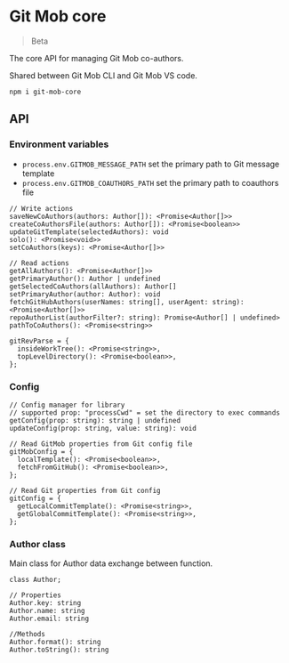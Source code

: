 # Git Mob core

> Beta

The core API for managing Git Mob co-authors.

Shared between Git Mob CLI and Git Mob VS code.

```
npm i git-mob-core
```

## API

### Environment variables

- `process.env.GITMOB_MESSAGE_PATH` set the primary path to Git message template
- `process.env.GITMOB_COAUTHORS_PATH` set the primary path to coauthors file

```TS
// Write actions
saveNewCoAuthors(authors: Author[]): <Promise<Author[]>>
createCoAuthorsFile(authors: Author[]): <Promise<boolean>>
updateGitTemplate(selectedAuthors): void
solo(): <Promise<void>>
setCoAuthors(keys): <Promise<Author[]>>

// Read actions
getAllAuthors(): <Promise<Author[]>>
getPrimaryAuthor(): Author | undefined
getSelectedCoAuthors(allAuthors): Author[]
setPrimaryAuthor(author: Author): void
fetchGitHubAuthors(userNames: string[], userAgent: string): <Promise<Author[]>>
repoAuthorList(authorFilter?: string): Promise<Author[] | undefined>
pathToCoAuthors(): <Promise<string>>

gitRevParse = {
  insideWorkTree(): <Promise<string>>,
  topLevelDirectory(): <Promise<boolean>>,
};
```

### Config

```TS
// Config manager for library
// supported prop: "processCwd" = set the directory to exec commands
getConfig(prop: string): string | undefined
updateConfig(prop: string, value: string): void

// Read GitMob properties from Git config file
gitMobConfig = {
  localTemplate(): <Promise<boolean>>,
  fetchFromGitHub(): <Promise<boolean>>,
};

// Read Git properties from Git config
gitConfig = {
  getLocalCommitTemplate(): <Promise<string>>,
  getGlobalCommitTemplate(): <Promise<string>>,
};
```

### Author class

Main class for Author data exchange between function.

```TS
class Author;

// Properties
Author.key: string
Author.name: string
Author.email: string

//Methods
Author.format(): string
Author.toString(): string
```
